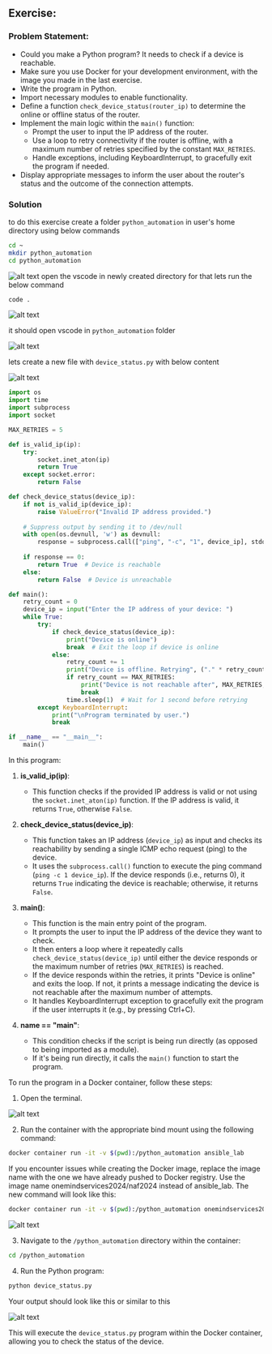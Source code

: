 ##  Exercise:
### Problem Statement:
- Could you make a Python program? It needs to check if a device is reachable. 
- Make sure you use Docker for your development environment, with the image you made in the last exercise.
- Write the program in Python.
- Import necessary modules to enable functionality.
- Define a function `check_device_status(router_ip)` to determine the online or offline status of the router.
- Implement the main logic within the `main()` function:
    - Prompt the user to input the IP address of the router.
    - Use a loop to retry connectivity if the router is offline, with a maximum number of retries specified by the constant `MAX_RETRIES`.
    - Handle exceptions, including KeyboardInterrupt, to gracefully exit the program if needed.
- Display appropriate messages to inform the user about the router's status and the outcome of the connection attempts.

### Solution
to do this exercise create a folder `python_automation` in user's home directory using below commands

```sh
cd ~
mkdir python_automation
cd python_automation
```
![alt text](assets\image-1.png)
open the vscode in newly created directory for that lets run the below command

```sh
code .
```
![alt text](assets\image-2.png)

it should open vscode in `python_automation` folder

![alt text](assets\image-3.png)

lets create a new file with `device_status.py` with below content

![alt text](assets\image-4.png)

```python
import os
import time
import subprocess
import socket

MAX_RETRIES = 5

def is_valid_ip(ip):
    try:
        socket.inet_aton(ip)
        return True
    except socket.error:
        return False

def check_device_status(device_ip):
    if not is_valid_ip(device_ip):
        raise ValueError("Invalid IP address provided.")
    
    # Suppress output by sending it to /dev/null
    with open(os.devnull, 'w') as devnull:
        response = subprocess.call(["ping", "-c", "1", device_ip], stdout=devnull, stderr=subprocess.STDOUT)
    
    if response == 0:
        return True  # Device is reachable
    else:
        return False  # Device is unreachable

def main():
    retry_count = 0
    device_ip = input("Enter the IP address of your device: ")
    while True:
        try:
            if check_device_status(device_ip):
                print("Device is online")
                break  # Exit the loop if device is online
            else:
                retry_count += 1
                print("Device is offline. Retrying", ("." * retry_count))
                if retry_count == MAX_RETRIES:
                    print("Device is not reachable after", MAX_RETRIES, "attempts.")
                    break
                time.sleep(1)  # Wait for 1 second before retrying
        except KeyboardInterrupt:
            print("\nProgram terminated by user.")
            break

if __name__ == "__main__":
    main()
```

In this program:

1. **is_valid_ip(ip)**:
   - This function checks if the provided IP address is valid or not using the `socket.inet_aton(ip)` function. If the IP address is valid, it returns `True`, otherwise `False`.

2. **check_device_status(device_ip)**:
   - This function takes an IP address (`device_ip`) as input and checks its reachability by sending a single ICMP echo request (ping) to the device.
   - It uses the `subprocess.call()` function to execute the ping command (`ping -c 1 device_ip`). If the device responds (i.e., returns 0), it returns `True` indicating the device is reachable; otherwise, it returns `False`.

3. **main()**:
   - This function is the main entry point of the program.
   - It prompts the user to input the IP address of the device they want to check.
   - It then enters a loop where it repeatedly calls `check_device_status(device_ip)` until either the device responds or the maximum number of retries (`MAX_RETRIES`) is reached.
   - If the device responds within the retries, it prints "Device is online" and exits the loop. If not, it prints a message indicating the device is not reachable after the maximum number of attempts.
   - It handles KeyboardInterrupt exception to gracefully exit the program if the user interrupts it (e.g., by pressing Ctrl+C).

4. **__name__ == "__main__"**:
   - This condition checks if the script is being run directly (as opposed to being imported as a module).
   - If it's being run directly, it calls the `main()` function to start the program.

To run the program in a Docker container, follow these steps:

1. Open the terminal.

![alt text](assets\image-5.png)

2. Run the container with the appropriate bind mount using the following command:

```sh
docker container run -it -v $(pwd):/python_automation ansible_lab
```
If you encounter issues while creating the Docker image, replace the image name with the one we have already pushed to Docker registry. Use the image name onemindservices2024/naf2024 instead of ansible_lab. The new command will look like this:
```sh
docker container run -it -v $(pwd):/python_automation onemindservices2024/naf2024
```


![alt text](assets\image-6.png)

3. Navigate to the `/python_automation` directory within the container:

```sh
cd /python_automation
```

4. Run the Python program:

```sh
python device_status.py
```

Your output should look like this or similar to this

![alt text](assets\image-12.png)

This will execute the `device_status.py` program within the Docker container, allowing you to check the status of the device.